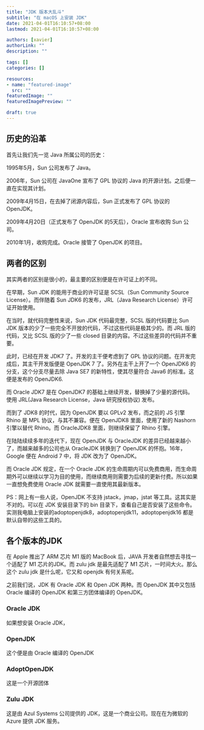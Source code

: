 ```yaml
---
title: "JDK 版本大乱斗"
subtitle: "在 macOS 上安装 JDK"
date: 2021-04-01T16:10:57+08:00
lastmod: 2021-04-01T16:10:57+08:00

authors: [xavier]
authorLink: ""
description: ""

tags: []
categories: []

resources:
- name: "featured-image"
  src: ""
featuredImage: ""
featuredImagePreview: ""

draft: true
---
```


<!--more-->

## 历史的沿革

首先让我们先一览 Java 所属公司的历史：

1995年5月，Sun 公司发布了 Java。

2006年，Sun 公司在 JavaOne 宣布了 GPL 协议的 Java 的开源计划。之后便一直在实现其计划。

2009年4月15日，在去掉了闭源内容后，Sun 正式发布了 GPL 协议的 OpenJDK。

2009年4月20日（正式发布了 OpenJDK 的5天后），Oracle 宣布收购 Sun 公司。

2010年1月，收购完成。Oracle 接管了 OpenJDK 的项目。

## 两者的区别

其实两者的区别是很小的，最主要的区别便是在许可证上的不同。

在早期，Sun JDK 的能用于商业的许可证是 SCSL（Sun Community Source License）。而伴随着 Sun JDK6 的发布，JRL（Java Research License）许可证开始使用。

在当时，就代码完整性来说，Sun JDK 代码最完整，SCSL 版的代码要比 Sun JDK 版本的少了一些完全不开放的代码，不过这些代码是极其少的。而 JRL 版的代码，又比 SCSL 版的少了一些 closed 目录的内容。不过这些差异的代码并不重要。

此时，已经在开发 JDK7 了。开发的主干便考虑到了 GPL 协议的问题。在开发完成后，其主干开发版便是 OpenJDK 7 了。另外在主干上开了一个 OpenJDK6 的分支，这个分支尽量去除 Java SE7 的新特性，使其尽量符合 Java6 的标准。这便是发布的 OpenJDK6.

而 Oracle JDK7 是在 OpenJDK7 的基础上继续开发，替换掉了少量的源代码。使用 JRL(Java Research License，Java 研究授权协议) 发布。

而到了 JDK8 的时代，因为 OpenJDK 要以 GPLv2 发布，而之前的 JS 引擎 Rhino 是 MPL 协议，与其不兼容。便在 OpenJDK8 里面，使用了新的 Nashorn 引擎以替代 Rhino。而 OracleJDK8 里面，则继续保留了 Rhino 引擎。

在陆陆续续多年的迭代下，现在 OpenJDK 与 OracleJDK 的差异已经越来越小了，而越来越多的公司也从 OracleJDK 转换到了 OpenJDK 的怀抱。16年，Google 便在 Android 7 中，将 JDK 改为了 OpenJDK。

而 Oracle JDK 规定，在一个 Oracle JDK 的生命周期内可以免费商用，而生命周期外可以继续以学习为目的使用，而继续商用则需要为后续的更新付费。所以如果一直想免费使用 Oracle JDK 就需要一直使用其最新版本。

PS：网上有一些人说，OpenJDK 不支持 jstack，jmap，jstat 等工具。这其实是不对的。可以在 JDK 安装目录下的 bin 目录下，查看自己是否安装了这些命令。实测我电脑上安装的adoptopenjdk8，adoptopenjdk11，adoptopenjdk16 都是默认自带的这些工具的。

## 各个版本的JDK

在 Apple 推出了 ARM 芯片 M1 版的 MacBook 后，JAVA 开发者自然想去寻找一个适配了 M1 芯片的JDK。而 zulu jdk 是最先适配了 M1 芯片，一时间大火。那么这个 zulu jdk 是什么呢，它又和 openjdk 有何关系呢。

之前我们说，JDK 有 Oracle JDK 和 Open JDK 两种。而 OpenJDK 其中又包括 Oracle 编译的 OpenJDK 和第三方团体编译的 OpenJDK。

### Oracle JDK

如果想安装 Oracle JDK，

### OpenJDK

这个便是由 Oracle 编译的 OpenJDK

### AdoptOpenJDK

这是一个开源团体

### Zulu JDK

这是由 Azul Systems 公司提供的 JDK，这是一个商业公司。现在在为微软的 Azure 提供 JDK 服务。
